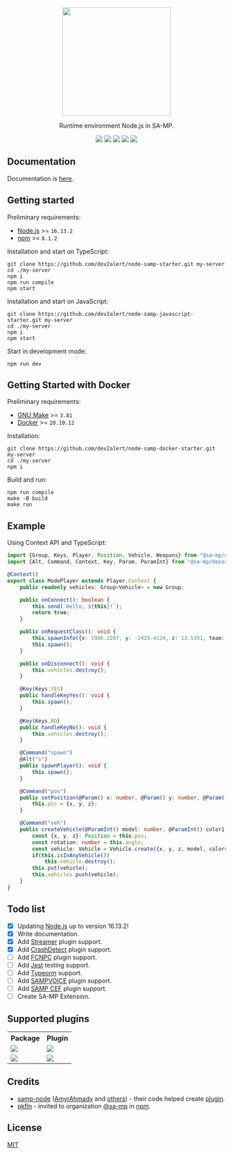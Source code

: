 <br />
<p align="center">
    <a href="https://github.com/dev2alert/node-samp">
        <img src="https://raw.githubusercontent.com/dev2alert/node-samp/main/big-logo.png" width="250px" />
    </a>
</p>
<p align="center">
    Runtime environment Node.js in SA-MP.
</p>
<p align="center">
    <a href="https://github.com/dev2alert/node-samp/releases/"><img src="https://img.shields.io/github/v/release/dev2alert/node-samp" /></a>
    <a href="https://github.com/dev2alert/node-samp/releases/"><img src="https://img.shields.io/github/downloads/dev2alert/node-samp/total" /></a>
    <a href="https://nodejs.org/"><img src="https://img.shields.io/static/v1?label=node&message=16.13.2&color=green" /></a>
    <a href="https://github.com/dev2alert/node-samp"><img src="https://img.shields.io/github/stars/dev2alert/node-samp?style=social" /></a>
    <a href="https://github.com/dev2alert/node-samp/blob/main/LICENSE"><img src="https://img.shields.io/github/license/dev2alert/node-samp" /></a>
</p>

## Documentation
<p>
    Documentation is <a href="https://github.com/dev2alert/node-samp/wiki">here</a>.
</p>

## Getting started
Preliminary requirements:
<ul>
    <li><a href="https://nodejs.org/en/download/">Node.js</a> >= <code>16.13.2</code></li>
    <li><a href="https://www.npmjs.com/">npm</a> >= <code>8.1.2</code></li>
</ul>

Installation and start on TypeScript:
```
git clone https://github.com/dev2alert/node-samp-starter.git my-server
cd ./my-server
npm i
npm run compile
npm start
```
Installation and start on JavaScript:
```
git clone https://github.com/dev2alert/node-samp-javascript-starter.git my-server
cd ./my-server
npm i
npm start
```
Start in development mode:
```
npm run dev
```

## Getting Started with Docker
Preliminary requirements:
<ul>
    <li><a href="https://www.gnu.org/software/make/">GNU Make</a> >= <code>3.81</code></li>
    <li><a href="https://www.docker.com/">Docker</a> >= <code>20.10.12</code></li>
</ul>

Installation:
```
git clone https://github.com/dev2alert/node-samp-docker-starter.git my-server
cd ./my-server
npm i
```
Build and run:
```
npm run compile
make -B build
make run
```

## Example
Using Context API and TypeScript:
```typescript
import {Group, Keys, Player, Position, Vehicle, Weapons} from "@sa-mp/core";
import {Alt, Command, Context, Key, Param, ParamInt} from "@sa-mp/decorators";

@Context()
export class ModePlayer extends Player.Context {
    public readonly vehicles: Group<Vehicle> = new Group;

    public onConnect(): boolean {
        this.send(`Hello, ${this}!`);
        return true;
    }

    public onRequestClass(): void {
        this.spawnInfo({x: 1906.2207, y: -2429.4124, z: 13.5391, team: 0, skin: 68, rotation: 0, weapons: [{type: Weapons.AK47, ammo: 89}]});
        this.spawn();
    }

    public onDisconnect(): void {
        this.vehicles.destroy();
    }

    @Key(Keys.YES)
    public handleKeyYes(): void {
        this.spawn();
    }

    @Key(Keys.NO)
    public handleKeyNo(): void {
        this.vehicles.destroy();
    }

    @Command("spawn")
    @Alt("s")
    public spawnPlayer(): void {
        this.spawn();
    }

    @Command("pos")
    public setPosition(@Param() x: number, @Param() y: number, @Param() z: number): void {
        this.pos = {x, y, z};
    }

    @Command("veh")
    public createVehicle(@ParamInt() model: number, @ParamInt() color1: number, @ParamInt() color2: number): void {
        const {x, y, z}: Position = this.pos;
        const rotation: number = this.angle;
        const vehicle: Vehicle = Vehicle.create({x, y, z, model, colors: [color1, color2], rotation});
        if(this.isInAnyVehicle())
            this.vehicle.destroy();
        this.put(vehicle);
        this.vehicles.push(vehicle);
    }
}
```

## Todo list

- [x] Updating <a href="https://nodejs.org/en/">Node.js</a> up to version 16.13.2!<br />
- [x] Write documentation.
- [x] Add <a href="https://github.com/samp-incognito/samp-streamer-plugin">Streamer</a> plugin support.
- [x] Add <a href="https://github.com/Zeex/samp-plugin-crashdetect">CrashDetect</a> plugin support.
- [ ] Add <a href="https://github.com/ziggi/FCNPC">FCNPC</a> plugin support.
- [ ] Add <a href="https://jestjs.io">Jest</a> testing support.
- [ ] Add <a href="https://typeorm.io">Typeorm</a> support.
- [ ] Add <a href="https://github.com/CyberMor/sampvoice">SAMPVOICE</a> plugin support.
- [ ] Add <a href="https://github.com/ZOTTCE/samp-cef">SAMP CEF</a> plugin support.
- [ ] Create SA-MP Extension.

## Supported plugins
<table align="center">
    <tr>
        <th>Package</th>
        <th>Plugin</th>
    </tr>
    <tr>
        <td>
            <a href="https://github.com/dev2alert/node-samp-streamer">
                <img src="https://github-readme-stats.vercel.app/api/pin/?username=dev2alert&repo=node-samp-streamer" /> 
            </a>
        </td>
        <td>
            <a href="https://github.com/samp-incognito/samp-streamer-plugin">
                <img src="https://github-readme-stats.vercel.app/api/pin/?username=samp-incognito&repo=samp-streamer-plugin" />
            </a>
        </td>
    </tr>
    <tr>
        <td>
            <a href="https://github.com/dev2alert/node-samp-crashdetect">
                <img src="https://github-readme-stats.vercel.app/api/pin/?username=dev2alert&repo=node-samp-crashdetect" /> 
            </a>
        </td>
        <td>
            <a href="https://github.com/Zeex/samp-plugin-crashdetect">
                <img src="https://github-readme-stats.vercel.app/api/pin/?username=Zeex&repo=samp-plugin-crashdetect" />
            </a>
        </td>
    </tr>
</table>

## Credits
<ul>
    <li>
        <a href="https://github.com/AmyrAhmady/samp-node">samp-node</a> (<a href="https://github.com/AmyrAhmady">AmyrAhmady</a> and <a href="https://github.com/AmyrAhmady/samp-node#credits">others</a>) - their code helped create <a href="https://github.com/dev2alert/node-samp-plugin">plugin</a>.
    </li>
    <li>
        <a href="https://github.com/pkfln">pkfln</a> - invited to organization <a href="https://www.npmjs.com/org/sa-mp">@sa-mp</a> in <a href="https://www.npmjs.com/">npm</a>.
    </li>
</ul>

## License
<p>
    <a href="https://github.com/dev2alert/node-samp/blob/main/LICENSE">MIT</a>
</p>
